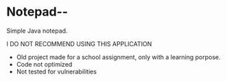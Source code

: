 # Notepad--
Simple Java notepad.

I DO NOT RECOMMEND USING THIS APPLICATION

- Old project made for a school assignment, only with a learning porpose.
- Code not optimized
- Not tested for vulnerabilities
